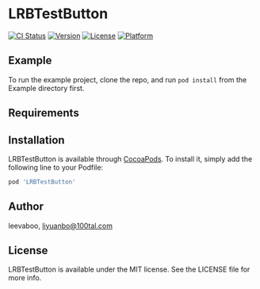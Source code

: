 # LRBTestButton

[![CI Status](https://img.shields.io/travis/leevaboo/LRBTestButton.svg?style=flat)](https://travis-ci.org/leevaboo/LRBTestButton)
[![Version](https://img.shields.io/cocoapods/v/LRBTestButton.svg?style=flat)](https://cocoapods.org/pods/LRBTestButton)
[![License](https://img.shields.io/cocoapods/l/LRBTestButton.svg?style=flat)](https://cocoapods.org/pods/LRBTestButton)
[![Platform](https://img.shields.io/cocoapods/p/LRBTestButton.svg?style=flat)](https://cocoapods.org/pods/LRBTestButton)

## Example

To run the example project, clone the repo, and run `pod install` from the Example directory first.

## Requirements

## Installation

LRBTestButton is available through [CocoaPods](https://cocoapods.org). To install
it, simply add the following line to your Podfile:

```ruby
pod 'LRBTestButton'
```

## Author

leevaboo, liyuanbo@100tal.com

## License

LRBTestButton is available under the MIT license. See the LICENSE file for more info.
